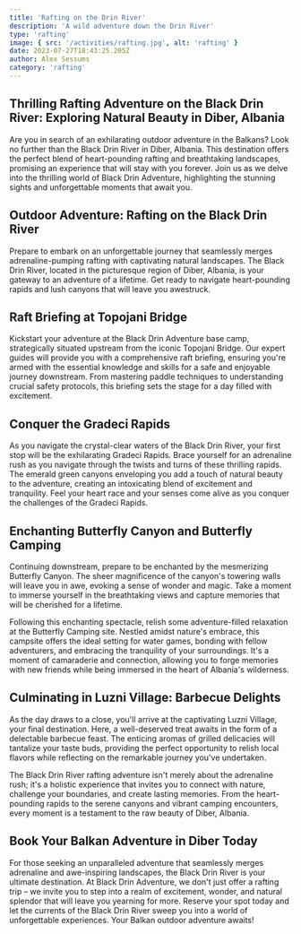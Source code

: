 ```yaml
---
title: 'Rafting on the Drin River'
description: 'A wild adventure down the Drin River'
type: 'rafting'
image: { src: '/activities/rafting.jpg', alt: 'rafting' }
date: 2023-07-27T18:43:25.205Z
author: Alex Sessums
category: 'rafting'
---
```


## Thrilling Rafting Adventure on the Black Drin River: Exploring Natural Beauty in Diber, Albania

Are you in search of an exhilarating outdoor adventure in the Balkans? Look no further than the Black Drin River in Diber, Albania. This destination offers the perfect blend of heart-pounding rafting and breathtaking landscapes, promising an experience that will stay with you forever. Join us as we delve into the thrilling world of Black Drin Adventure, highlighting the stunning sights and unforgettable moments that await you.

## Outdoor Adventure: Rafting on the Black Drin River

Prepare to embark on an unforgettable journey that seamlessly merges adrenaline-pumping rafting with captivating natural landscapes. The Black Drin River, located in the picturesque region of Diber, Albania, is your gateway to an adventure of a lifetime. Get ready to navigate heart-pounding rapids and lush canyons that will leave you awestruck.

## Raft Briefing at Topojani Bridge

Kickstart your adventure at the Black Drin Adventure base camp, strategically situated upstream from the iconic Topojani Bridge. Our expert guides will provide you with a comprehensive raft briefing, ensuring you're armed with the essential knowledge and skills for a safe and enjoyable journey downstream. From mastering paddle techniques to understanding crucial safety protocols, this briefing sets the stage for a day filled with excitement.

## Conquer the Gradeci Rapids

As you navigate the crystal-clear waters of the Black Drin River, your first stop will be the exhilarating Gradeci Rapids. Brace yourself for an adrenaline rush as you navigate through the twists and turns of these thrilling rapids. The emerald green canyons enveloping you add a touch of natural beauty to the adventure, creating an intoxicating blend of excitement and tranquility. Feel your heart race and your senses come alive as you conquer the challenges of the Gradeci Rapids.

## Enchanting Butterfly Canyon and Butterfly Camping

Continuing downstream, prepare to be enchanted by the mesmerizing Butterfly Canyon. The sheer magnificence of the canyon's towering walls will leave you in awe, evoking a sense of wonder and magic. Take a moment to immerse yourself in the breathtaking views and capture memories that will be cherished for a lifetime.

Following this enchanting spectacle, relish some adventure-filled relaxation at the Butterfly Camping site. Nestled amidst nature's embrace, this campsite offers the ideal setting for water games, bonding with fellow adventurers, and embracing the tranquility of your surroundings. It's a moment of camaraderie and connection, allowing you to forge memories with new friends while being immersed in the heart of Albania's wilderness.

## Culminating in Luzni Village: Barbecue Delights

As the day draws to a close, you'll arrive at the captivating Luzni Village, your final destination. Here, a well-deserved treat awaits in the form of a delectable barbecue feast. The enticing aromas of grilled delicacies will tantalize your taste buds, providing the perfect opportunity to relish local flavors while reflecting on the remarkable journey you've undertaken.

The Black Drin River rafting adventure isn't merely about the adrenaline rush; it's a holistic experience that invites you to connect with nature, challenge your boundaries, and create lasting memories. From the heart-pounding rapids to the serene canyons and vibrant camping encounters, every moment is a testament to the raw beauty of Diber, Albania.

## Book Your Balkan Adventure in Diber Today

For those seeking an unparalleled adventure that seamlessly merges adrenaline and awe-inspiring landscapes, the Black Drin River is your ultimate destination. At Black Drin Adventure, we don't just offer a rafting trip – we invite you to step into a realm of excitement, wonder, and natural splendor that will leave you yearning for more. Reserve your spot today and let the currents of the Black Drin River sweep you into a world of unforgettable experiences. Your Balkan outdoor adventure awaits!
